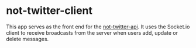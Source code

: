 # not-twitter-client

This app serves as the front end for the [not-twitter-api](https://github.com/jmeade11/not-twitter-api).  It uses the Socket.io client to receive broadcasts from the server when users add, update or delete messages.
